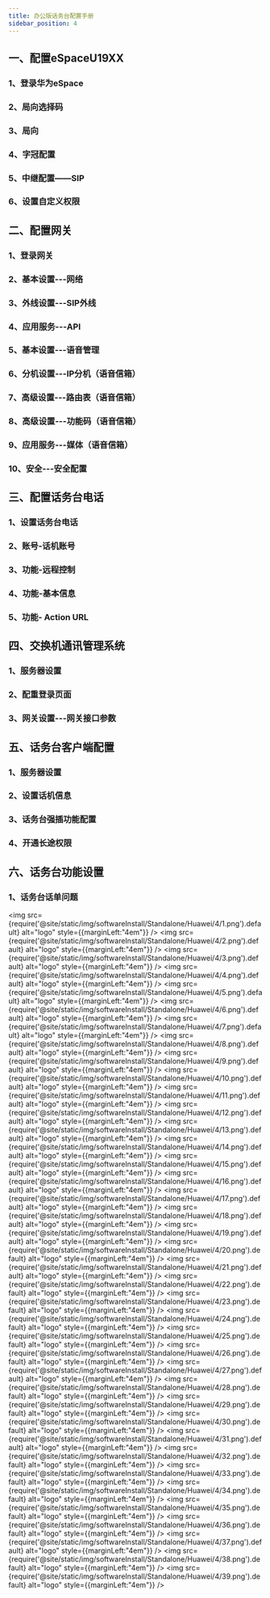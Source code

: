 ```yaml
---
title: 办公版话务台配置手册
sidebar_position: 4
---
```


## 一、配置eSpaceU19XX
### 1、登录华为eSpace
### 2、局向选择码
### 3、局向
### 4、字冠配置
### 5、中继配置——SIP
### 6、设置自定义权限


## 二、配置网关
### 1、登录网关
### 2、基本设置---网络
### 3、外线设置---SIP外线
### 4、应用服务---API
### 5、基本设置---语音管理
### 6、分机设置---IP分机（语音信箱）
### 7、高级设置---路由表（语音信箱）
### 8、高级设置---功能码（语音信箱）
### 9、应用服务---媒体（语音信箱）
### 10、安全---安全配置


## 三、配置话务台电话
### 1、设置话务台电话
### 2、账号-话机账号
### 3、功能-远程控制
### 4、功能-基本信息
### 5、功能- Action URL


## 四、交换机通讯管理系统
### 1、服务器设置
### 2、配重登录页面
### 3、网关设置---网关接口参数


## 五、话务台客户端配置
### 1、服务器设置
### 2、设置话机信息
### 3、话务台强插功能配置
### 4、开通长途权限


## 六、话务台功能设置
### 1、话务台话单问题


<img src={require('@site/static/img/softwareInstall/Standalone/Huawei/4/1.png').default} alt="logo" style={{marginLeft:"4em"}} />
<img src={require('@site/static/img/softwareInstall/Standalone/Huawei/4/2.png').default} alt="logo" style={{marginLeft:"4em"}} />
<img src={require('@site/static/img/softwareInstall/Standalone/Huawei/4/3.png').default} alt="logo" style={{marginLeft:"4em"}} />
<img src={require('@site/static/img/softwareInstall/Standalone/Huawei/4/4.png').default} alt="logo" style={{marginLeft:"4em"}} />
<img src={require('@site/static/img/softwareInstall/Standalone/Huawei/4/5.png').default} alt="logo" style={{marginLeft:"4em"}} />
<img src={require('@site/static/img/softwareInstall/Standalone/Huawei/4/6.png').default} alt="logo" style={{marginLeft:"4em"}} />
<img src={require('@site/static/img/softwareInstall/Standalone/Huawei/4/7.png').default} alt="logo" style={{marginLeft:"4em"}} />
<img src={require('@site/static/img/softwareInstall/Standalone/Huawei/4/8.png').default} alt="logo" style={{marginLeft:"4em"}} />
<img src={require('@site/static/img/softwareInstall/Standalone/Huawei/4/9.png').default} alt="logo" style={{marginLeft:"4em"}} />
<img src={require('@site/static/img/softwareInstall/Standalone/Huawei/4/10.png').default} alt="logo" style={{marginLeft:"4em"}} />
<img src={require('@site/static/img/softwareInstall/Standalone/Huawei/4/11.png').default} alt="logo" style={{marginLeft:"4em"}} />
<img src={require('@site/static/img/softwareInstall/Standalone/Huawei/4/12.png').default} alt="logo" style={{marginLeft:"4em"}} />
<img src={require('@site/static/img/softwareInstall/Standalone/Huawei/4/13.png').default} alt="logo" style={{marginLeft:"4em"}} />
<img src={require('@site/static/img/softwareInstall/Standalone/Huawei/4/14.png').default} alt="logo" style={{marginLeft:"4em"}} />
<img src={require('@site/static/img/softwareInstall/Standalone/Huawei/4/15.png').default} alt="logo" style={{marginLeft:"4em"}} />
<img src={require('@site/static/img/softwareInstall/Standalone/Huawei/4/16.png').default} alt="logo" style={{marginLeft:"4em"}} />
<img src={require('@site/static/img/softwareInstall/Standalone/Huawei/4/17.png').default} alt="logo" style={{marginLeft:"4em"}} />
<img src={require('@site/static/img/softwareInstall/Standalone/Huawei/4/18.png').default} alt="logo" style={{marginLeft:"4em"}} />
<img src={require('@site/static/img/softwareInstall/Standalone/Huawei/4/19.png').default} alt="logo" style={{marginLeft:"4em"}} />
<img src={require('@site/static/img/softwareInstall/Standalone/Huawei/4/20.png').default} alt="logo" style={{marginLeft:"4em"}} />
<img src={require('@site/static/img/softwareInstall/Standalone/Huawei/4/21.png').default} alt="logo" style={{marginLeft:"4em"}} />
<img src={require('@site/static/img/softwareInstall/Standalone/Huawei/4/22.png').default} alt="logo" style={{marginLeft:"4em"}} />
<img src={require('@site/static/img/softwareInstall/Standalone/Huawei/4/23.png').default} alt="logo" style={{marginLeft:"4em"}} />
<img src={require('@site/static/img/softwareInstall/Standalone/Huawei/4/24.png').default} alt="logo" style={{marginLeft:"4em"}} />
<img src={require('@site/static/img/softwareInstall/Standalone/Huawei/4/25.png').default} alt="logo" style={{marginLeft:"4em"}} />
<img src={require('@site/static/img/softwareInstall/Standalone/Huawei/4/26.png').default} alt="logo" style={{marginLeft:"4em"}} />
<img src={require('@site/static/img/softwareInstall/Standalone/Huawei/4/27.png').default} alt="logo" style={{marginLeft:"4em"}} />
<img src={require('@site/static/img/softwareInstall/Standalone/Huawei/4/28.png').default} alt="logo" style={{marginLeft:"4em"}} />
<img src={require('@site/static/img/softwareInstall/Standalone/Huawei/4/29.png').default} alt="logo" style={{marginLeft:"4em"}} />
<img src={require('@site/static/img/softwareInstall/Standalone/Huawei/4/30.png').default} alt="logo" style={{marginLeft:"4em"}} />
<img src={require('@site/static/img/softwareInstall/Standalone/Huawei/4/31.png').default} alt="logo" style={{marginLeft:"4em"}} />
<img src={require('@site/static/img/softwareInstall/Standalone/Huawei/4/32.png').default} alt="logo" style={{marginLeft:"4em"}} />
<img src={require('@site/static/img/softwareInstall/Standalone/Huawei/4/33.png').default} alt="logo" style={{marginLeft:"4em"}} />
<img src={require('@site/static/img/softwareInstall/Standalone/Huawei/4/34.png').default} alt="logo" style={{marginLeft:"4em"}} />
<img src={require('@site/static/img/softwareInstall/Standalone/Huawei/4/35.png').default} alt="logo" style={{marginLeft:"4em"}} />
<img src={require('@site/static/img/softwareInstall/Standalone/Huawei/4/36.png').default} alt="logo" style={{marginLeft:"4em"}} />
<img src={require('@site/static/img/softwareInstall/Standalone/Huawei/4/37.png').default} alt="logo" style={{marginLeft:"4em"}} />
<img src={require('@site/static/img/softwareInstall/Standalone/Huawei/4/38.png').default} alt="logo" style={{marginLeft:"4em"}} />
<img src={require('@site/static/img/softwareInstall/Standalone/Huawei/4/39.png').default} alt="logo" style={{marginLeft:"4em"}} />
